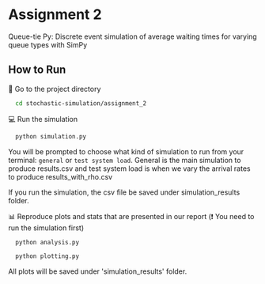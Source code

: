 # Assignment 2
Queue-tie Py: Discrete event simulation of average waiting times for varying queue types with SimPy

## How to Run
📁 Go to the project directory
```bash
  cd stochastic-simulation/assignment_2
```

💻  Run the simulation
```bash
  python simulation.py
```
You will be prompted to choose what kind of simulation to run from your terminal: `general` or `test system load`.
General is the main simulation to produce results.csv and test system load is when we vary the arrival rates to produce results_with_rho.csv

If you run the simulation, the csv file be saved under simulation_results folder.

📊 Reproduce plots and stats that are presented in our report (❗ You need to run the simulation first)
```bash
  python analysis.py
```

```bash
  python plotting.py
```
All plots will be saved under 'simulation_results' folder.
